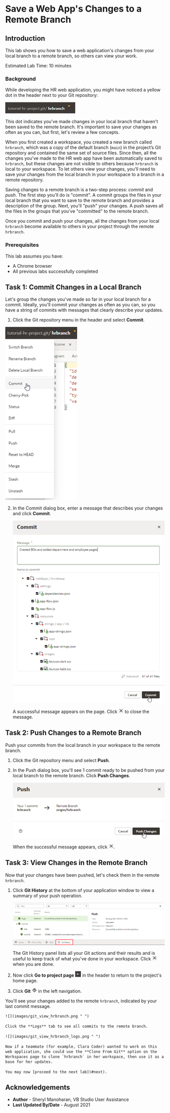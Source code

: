 # Save a Web App's Changes to a Remote Branch

## Introduction

This lab shows you how to save a web application's changes from your local branch to a remote branch, so others can view your work.

Estimated Lab Time: 10 minutes

### Background
While developing the HR web application, you might have noticed a yellow dot in the header next to your Git repository:

![](images/git_changes_badge.png)

This dot indicates you've made changes in your local branch that haven't been saved to the remote branch. It's important to save your changes as often as you can, but first, let's review a few concepts.

When you first created a workspace, you created a new branch called `hrbranch`, which was a copy of the default branch (`main`) in the project’s Git repository and contained the same set of source files. Since then, all the changes you've made to the HR web app have been automatically saved to `hrbranch`, but these changes are not visible to others because `hrbranch` is local to your workspace. To let others view your changes, you'll need to save your changes from the local branch in your workspace to a branch in a remote repository.

Saving changes to a remote branch is a two-step process: _commit_ and _push_. The first step you'll do is "commit". A commit groups the files in your local branch that you want to save to the remote branch and provides a description of the group. Next, you'll "push" your changes. A push saves all the files in the groups that you've "committed" to the remote branch.

Once you commit and push your changes, all the changes from your local `hrbranch` become available to others in your project through the remote `hrbranch`.

### Prerequisites

This lab assumes you have:
* A Chrome browser
* All previous labs successfully completed

## Task 1: Commit Changes in a Local Branch
Let's group the changes you've made so far in your local branch for a commit. Ideally, you'll commit your changes as often as you can, so you have a string of commits with messages that clearly describe your updates.

1. Click the Git repository menu in the header and select **Commit**.

  ![](images/commit_menu.png " ")

2. In the Commit dialog box, enter a message that describes your changes and click **Commit**.

    ![](images/commit.png " ")

    A successful message appears on the page. Click ![Close message icon](images/x_icon.png) to close the message.

## Task 2: Push Changes to a Remote Branch

Push your commits from the local branch in your workspace to the remote branch.

1.  Click the Git repository menu and select **Push**.
2.  In the Push dialog box, you'll see 1 commit ready to be pushed from your local branch to the remote branch. Click **Push Changes**.

    ![](images/push_changes.png " ")

    When the successful message appears, click ![Close message icon](images/x_icon.png).

## Task 3: View Changes in the Remote Branch

Now that your changes have been pushed, let's check them in the remote `hrbranch`.

1. Click **Git History** at the bottom of your application window to view a summary of your push operation.

   ![](images/git_history.png " ")

   The Git History panel lists all your Git actions and their results and is useful to keep track of what you've done in your workspace. Click ![Close message icon](images/x_icon.png) when you are done.

2.  Now click **Go to project page** ![Go to Project Page icon](images/go_to_project_home_icon.png) in the header to return to the project's home page.

3.  Click **Git** ![Git icon](images/git_icon.png) in the left navigation.

   You'll see your changes added to the remote `hrbranch`, indicated by your last commit message.

    ![](images/git_view_hrbranch.png " ")

    Click the **Logs** tab to see all commits to the remote branch.

    ![](images/git_view_hrbranch_logs.png " ")

    Now if a teammate (for example, Clara Coder) wanted to work on this web application, she could use the **Clone From Git** option on the Workspaces page to clone `hrbranch` in her workspace, then use it as a base for her updates.

    You may now [proceed to the next lab](#next).


## Acknowledgements
* **Author** - Sheryl Manoharan, VB Studio User Assistance
* **Last Updated By/Date** - August 2021
